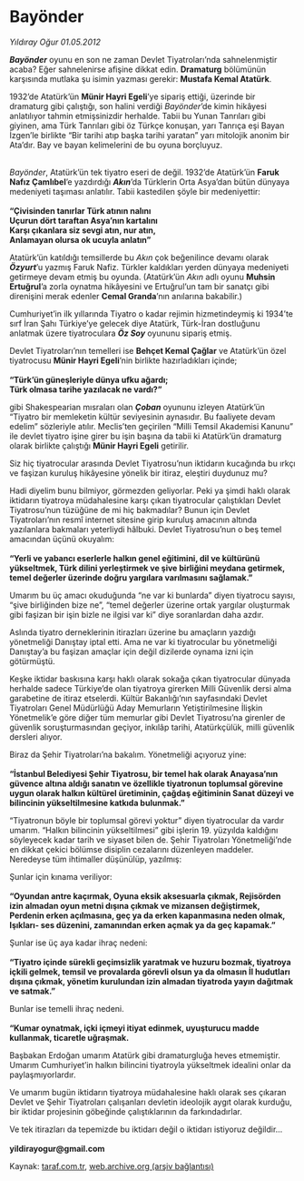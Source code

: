 # Bayönder

*Yıldıray Oğur 01.05.2012*

<div class="yazi"><p><b><i>Bayönder</i></b> oyunu en son ne zaman Devlet Tiyatroları’nda sahnelenmiştir acaba? Eğer sahnelenirse afişine dikkat edin. <b>Dramaturg</b> bölümünün karşısında mutlaka şu isimin yazması gerekir: <b>Mustafa Kemal Atatürk</b>. </p>
<p>1932’de Atatürk’ün <b>Münir Hayri Egeli</b>’ye sipariş ettiği, üzerinde bir dramaturg gibi çalıştığı, son halini verdiği <i>Bayönder</i>’de kimin hikâyesi anlatılıyor tahmin etmişsinizdir herhalde. Tabii bu Yunan Tanrıları gibi giyinen, ama Türk Tanrıları gibi öz Türkçe konuşan, yarı Tanrıça eşi Bayan İzgen’le birlikte “Bir tarihi atıp başka tarihi yaratan” yarı mitolojik anonim bir Ata’dır. Bay ve bayan kelimelerini de bu oyuna borçluyuz. </p>
<p><i><br/>Bayönder</i>, Atatürk’ün tek tiyatro eseri de değil. 1932’de Atatürk’ün <b>Faruk Nafız Çamlıbel</b>’e yazdırdığı <b><i>Akın</i></b>’da Türklerin Orta Asya’dan bütün dünyaya medeniyeti taşıması anlatılır. Tabii kastedilen şöyle bir medeniyettir:<br/><br/><b>“Çivisinden tanırlar Türk atının nalını<br/></b><b>Uçurun dört taraftan Asya’nın kartalını<br/></b><b>Karşı çıkanlara siz sevgi atın, nur atın, <br/></b><b>Anlamayan olursa ok ucuyla anlatın”</b></p>
<p>Atatürk’ün katıldığı temsillerde bu <i>Akın</i> çok beğenilince devamı olarak <b><i>Özyurt</i></b>’u yazmış Faruk Nafiz. Türkler kaldıkları yerden dünyaya medeniyeti getirmeye devam etmiş bu oyunda. (Atatürk’ün <i>Akın</i> adlı oyunu <b>Muhsin Ertuğrul</b>’a zorla oynatma hikâyesini ve Ertuğrul’un tam bir sanatçı gibi direnişini merak edenler <b>Cemal Granda</b>’nın anılarına bakabilir.)</p>
<p>Cumhuriyet’in ilk yıllarında Tiyatro o kadar rejimin hizmetindeymiş ki 1934’te sırf İran Şahı Türkiye’ye gelecek diye Atatürk, Türk-İran dostluğunu anlatmak üzere tiyatroculara <b><i>Öz Soy</i></b> oyununu sipariş etmiş. </p>
<p>Devlet Tiyatroları’nın temelleri ise <b>Behçet Kemal Çağlar</b> ve Atatürk’ün özel tiyatrocusu <b>Münir Hayri Egeli</b>’nin birlikte hazırladıkları içinde;<br/><br/><b>“Türk’ün güneşleriyle dünya ufku ağardı;<br/></b><b>Türk olmasa tarihe yazılacak ne vardı?”</b> </p>
<p>gibi Shakespearian mısraları olan <b><i>Çoban</i></b> oyununu izleyen Atatürk’ün “Tiyatro bir memleketin kültür seviyesinin aynasıdır. Bu faaliyete devam edelim” sözleriyle atılır. Meclis’ten geçirilen “Milli Temsil Akademisi Kanunu” ile devlet tiyatro işine girer bu işin başına da tabii ki Atatürk’ün dramaturg olarak birlikte çalıştığı <b>Münir Hayri Egeli</b> getirilir.</p>
<p>Siz hiç tiyatrocular arasında Devlet Tiyatrosu’nun iktidarın kucağında bu ırkçı ve faşizan kuruluş hikâyesine yönelik bir itiraz, eleştiri duydunuz mu?</p>
<p>Hadi diyelim bunu bilmiyor, görmezden geliyorlar. Peki ya şimdi haklı olarak iktidarın tiyatroya müdahalesine karşı çıkan tiyatrocular çalıştıkları Devlet Tiyatrosu’nun tüzüğüne de mi hiç bakmadılar? Bunun için Devlet Tiyatroları’nın resmî internet sitesine girip kuruluş amacının altında yazılanlara bakmaları yeterliydi hâlbuki. Devlet Tiyatrosu’nun o beş temel amacından üçünü okuyalım:<br/><br/><strong>“Yerli ve yabancı eserlerle halkın genel eğitimini, dil ve kültürünü yükseltmek, Türk dilini yerleştirmek ve şive birliğini meydana getirmek, temel değerler üzerinde doğru yargılara varılmasını sağlamak.”</strong></p>
<p>Umarım bu üç amacı okuduğunda “ne var ki bunlarda” diyen tiyatrocu sayısı, “şive birliğinden bize ne”, “temel değerler üzerine ortak yargılar oluşturmak gibi faşizan bir işin bizle ne ilgisi var ki” diye soranlardan daha azdır.</p>
<p>Aslında tiyatro derneklerinin itirazları üzerine bu amaçların yazdığı yönetmeliği Danıştay iptal etti. Ama ne var ki tiyatrocular bu yönetmeliği Danıştay’a bu faşizan amaçlar için değil dizilerde oynama izni için götürmüştü.</p>
<p>Keşke iktidar baskısına karşı haklı olarak sokağa çıkan tiyatrocular dünyada herhalde sadece Türkiye’de olan tiyatroya girerken Milli Güvenlik dersi alma garabetine de itiraz etselerdi. Kültür Bakanlığı’nın sayfasındaki Devlet Tiyatroları Genel Müdürlüğü Aday Memurların Yetiştirilmesine İlişkin Yönetmelik’e göre diğer tüm memurlar gibi Devlet Tiyatrosu’na girenler de güvenlik soruşturmasından geçiyor, inkılâp tarihi, Atatürkçülük, milli güvenlik dersleri alıyor. </p>
<p>Biraz da Şehir Tiyatroları’na bakalım. Yönetmeliği açıyoruz yine:<br/><br/><strong>“İstanbul Belediyesi Şehir Tiyatrosu, bir temel hak olarak Anayasa’nın güvence altına aldığı sanatın ve özellikle tiyatronun toplumsal görevine uygun olarak halkın kültürel üretiminin, çağdaş eğitiminin Sanat düzeyi ve bilincinin yükseltilmesine katkıda bulunmak.”</strong></p>
<p>“Tiyatronun böyle bir toplumsal görevi yoktur” diyen tiyatrocular da vardır umarım. “Halkın bilincinin yükseltilmesi” gibi işlerin 19. yüzyılda kaldığını söyleyecek kadar tarih ve siyaset bilen de. Şehir Tiyatroları Yönetmeliği’nde en dikkat çekici bölümse disiplin cezalarını düzenleyen maddeler. Neredeyse tüm ihtimaller düşünülüp, yazılmış:</p>
<p>Şunlar için kınama veriliyor:<br/><br/><b>“Oyundan antre kaçırmak, Oyuna eksik aksesuarla çıkmak, Rejisörden izin almadan oyun metni dışına çıkmak ve mizansen değiştirmek, Perdenin erken açılmasına, geç ya da erken kapanmasına neden olmak, Işıkları- ses düzenini, zamanından erken açmak ya da geç kapamak.”</b></p>
<p>Şunlar ise üç aya kadar ihraç nedeni:<br/><br/><b>“Tiyatro içinde sürekli geçimsizlik yaratmak ve huzuru bozmak, tiyatroya içkili gelmek, temsil ve provalarda görevli olsun ya da olmasın İl hudutları dışına çıkmak, yönetim kurulundan izin almadan tiyatroda yayın dağıtmak ve satmak.”</b></p>
<p>Bunlar ise temelli ihraç nedeni.<br/><br/><b>“Kumar oynatmak, içki içmeyi itiyat edinmek, uyuşturucu madde kullanmak, ticaretle uğraşmak.</b></p>
<p>Başbakan Erdoğan umarım Atatürk gibi dramaturgluğa heves etmemiştir. Umarım Cumhuriyet’in halkın bilincini tiyatroyla yükseltmek idealini onlar da paylaşmıyorlardır. </p>
<p>Ve umarım bugün iktidarın tiyatroya müdahalesine haklı olarak ses çıkaran Devlet ve Şehir Tiyatroları çalışanları devletin ideolojik aygıt olarak kurduğu, bir iktidar projesinin göbeğinde çalıştıklarının da farkındadırlar.</p>
<p>Ve tek itirazları da tepemizde bu iktidarı değil o iktidarı istiyoruz değildir...<br/><br/><b>yildirayogur@gmail.com</b></p>
</div>

Kaynak: [taraf.com.tr](http://www.taraf.com.tr/yildiray-ogur/makale-bayonder.htm), [web.archive.org (arşiv bağlantısı)](http://web.archive.org/web/20130709141223/http://www.taraf.com.tr/yildiray-ogur/makale-bayonder.htm)
